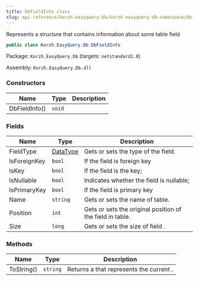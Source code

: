 ```yaml
---
title: DbFieldInfo class
slug: api-reference/korzh-easyquery-db/korzh-easyquery-db-namespace/dbfieldinfo-class
---
```

Represents a structure that contains information about some table field
```csharp
public class Korzh.EasyQuery.Db.DbFieldInfo

```
Package: `Korzh.EasyQuery.Db` (targets: `netstandard2.0`)

Assembly: `Korzh.EasyQuery.Db.dll`

### Constructors

| Name | Type | Description | 
| --- | --- | --- | 
| DbFieldInfo() | `void` |  | 


### Fields

| Name | Type | Description | 
| --- | --- | --- | 
| FieldType | [DataType](/api-reference/easydata-core/easydata-namespace/datatype-enum) | Gets or sets the type of the field. | 
| IsForeignKey | `bool` | If the field is foreign key | 
| IsKey | `bool` | If the field is the key; | 
| IsNullable | `bool` | Indicates whether the field is nullable; | 
| IsPrimaryKey | `bool` | If the field is primary key | 
| Name | `string` | Gets or sets the name of table. | 
| Position | `int` | Gets or sets the original position of the field in table. | 
| Size | `long` | Gets or sets the size of field . | 


### Methods

| Name | Type | Description | 
| --- | --- | --- | 
| ToString() | `string` | Returns a <see cref="T:System.String"></see> that represents the current <see cref="T:System.Object"></see>. |
